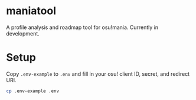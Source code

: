 # maniatool
A profile analysis and roadmap tool for osu!mania. Currently in development.

# Setup

Copy `.env-example` to `.env` and fill in your osu! client ID, secret, and redirect URI.

```bash
cp .env-example .env
